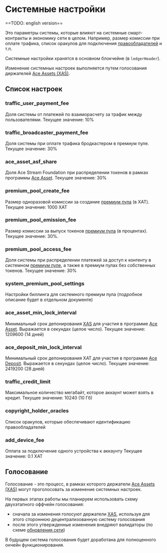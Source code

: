 # Системные настройки

==TODO: english version==

Это параметры системы, которые влияют на системные смарт-контракты и экономику сети в целом. Например, размер комиссии при оплате трафика, список оракулов для подключения [правообладателей][1] и т.п.

Системные настройки хранятся в основном блокчейне (в `ledgerHeader`).

Изменение системных настроек выполняется путем голосования держателей [Ace Assets (XAS)][6].


## Список настроек

### traffic_user_payment_fee
Доля системы от платежей по взаиморасчету за трафик между пользователями.
Текущее значение: 10%

### traffic_broadcaster_payment_fee
Доля системы при оплате трафика бродкастером в премиум пуле.
Текущее значение: 30%

### ace_asset_asf_share
Доля Ace Stream Foundation при распределении токенов в рамках программы [Ace Asset][2].
Текущее значение: 30%

### premium_pool_create_fee
Размер одноразовой комиссии за создание [премиум пула][5] (в XAT).
Текущее значение: 1000 XAT

### premium_pool_emission_fee
Размер комиссии за выпуск токенов [премиум пула][5] (в процентах).
Текущее значение: 30%.

### premium_pool_access_fee
Доля системы при распределении платежей за доступ к контенту в системном [премиум пуле][5], а также в премиум пулах без собственных токенов.
Текущее значение: 30%

### system_premium_pool_settings
Настройки биллинга для системного премиум пула (подробное описание будет в отдельном документе)

### ace_asset_min_lock_interval
Минимальный срок депонирования [XAS][6] для участия в программе [Ace Asset][2].
Выражается в секундах (целое число).
Текущее значение: 1209600 (14 дней)

### ace_deposit_min_lock_interval
Минимальный срок депонирования XAT для участия в программе [Ace Deposit][4].
Выражается в секундах (целое число).
Текущее значение: 2419200 (28 дней)

### traffic_credit_limit
Максимальное количество мегабайт, которое аккаунт может взять в кредит.
Текущее значение: 10240 (10 Гб)

### copyright_holder_oracles
Список оракулов, которые обеспечивают идентификацию правообладателей

### add_device_fee
Оплата за подключение одного устройства к аккаунту
Текущее значение: 0.1 XAT

## Голосование

Голосование - это процесс, в рамках которого держатели [Ace Assets (XAS)][6] могут проголосовать за изменение системных настроек.

На первых этапах работы мы планируем использовать схему двухэтапного оффчейн голосования:

- сначала за изменения голосуют держатели [XAS][6], используя для этого стороннюю децентрализованную систему голосования
- после этого утвержденные изменения внедряют валидаторы (по схеме [обновления сети][3])

В будущем система голосования будет доработана для полноценного ончейн функционирования.

[1]: ../network-participants/copyright-holders.md
[2]: ../services/ace-asset.md
[3]: https://developers.stellar.org/docs/run-core-node/network-upgrades/
[4]: ../services/ace-deposit.md
[5]: ../services/premium-pool.md
[6]: ../system-tokens/ace-asset.md
